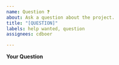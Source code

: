 ```yaml
---
name: Question ❓
about: Ask a question about the project.
title: "[QUESTION]"
labels: help wanted, question
assignees: cdboer

---
```


**Your Question**
